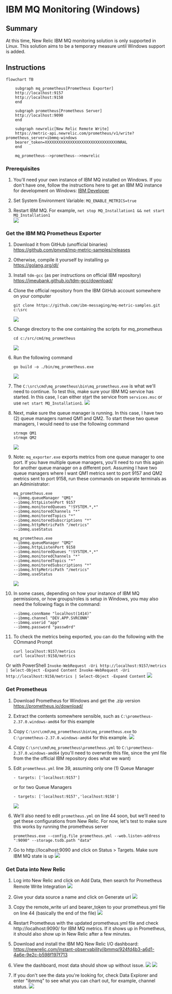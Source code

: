 # IBM MQ Monitoring (Windows)

## Summary
At this time, New Relic IBM MQ monitoring solution is only supported in Linux.  This solution aims to be a temporary measure until Windows support is added.


## Instructions

```mermaid
flowchart TB

    subgraph mq_prometheus[Prometheus Exporter]
    http://localhost:9157
    http://localhost:9158
    end

    subgraph prometheus[Prometheus Server]
    http://localhost:9090
    end

    subgraph newrelic[New Relic Remote Write]
    https://metric-api.newrelic.com/prometheus/v1/write?prometheus_server=ibmmq-windows
    bearer_token=XXXXXXXXXXXXXXXXXXXXXXXXXXXXXXXXNRAL
    end

    mq_prometheus-->prometheus-->newrelic
 ```

### Prerequisites
1. You'll need your own instance of IBM MQ installed on Windows.  If you don't have one, follow the instructions here to get an IBM MQ instance for development on Windows: [IBM Developer](https://developer.ibm.com/tutorials/mq-connect-app-queue-manager-windows/#step-1-download-ibm-mq)

2. Set System Environment Variable: `MQ_ENABLE_METRICS=true`

3. Restart IBM MQ.  For example, `net stop MQ_Installation1 && net start MQ_Installation1`  
   ![](ibmmq/ibmmq_02.png)


### Get the IBM MQ Prometheus Exporter
1. Download it from GitHub (unofficial binaries)  
   https://github.com/pnvnd/mq-metric-samples/releases


2. Otherwise, compile it yourself by installing `go`  
   https://golang.org/dl/


3. Install `tdm-gcc` (as per instructions on official IBM repository)
   https://jmeubank.github.io/tdm-gcc/download/


4. Clone the official repository from the IBM GitHub account somewhere on your computer  
    ```
    git clone https://github.com/ibm-messaging/mq-metric-samples.git c:\src
    ```
    ![](ibmmq/ibmmq_03.png)

5. Change directory to the one containing the scripts for mq_prometheus
    ```
    cd c:/src/cmd/mq_prometheus
    ```
    ![](ibmmq/ibmmq_04.png)

6. Run the following command
    ```
    go build -o ./bin/mq_prometheus.exe
    ```
    ![](ibmmq/ibmmq_05.png)


7. The `C:\src\cmd\mq_prometheus\bin\mq_prometheus.exe` is what we'll need to continue.  To test this, make sure your IBM MQ service has started.  In this case, I can either start the service from `services.msc` or use `net start MQ_Installation1`.
   ![](ibmmq/ibmmq_06.png)


8. Next, make sure the queue manager is running.  In this case, I have two (2) queue managers named QM1 and QM2.  To start these two queue managers, I would need to use the following command
    ```
    strmqm QM1
    strmqm QM2
    ```
    ![](ibmmq/ibmmq_07.png)

9. Note: `mq_exporter.exe` exports metrics from one queue manager to one port.  If you have multiple queue managers, you'll need to run this again for another queue manager on a different port.  Assuming I have two queue managers where I want QM1 metrics sent to port 9157 and QM2 metrics sent to port 9158, run these commands on separate terminals as an Administrator:
    ```
    mq_prometheus.exe 
    --ibmmq.queueManager "QM1" 
    --ibmmq.httpListenPort 9157 
    --ibmmq.monitoredQueues "!SYSTEM.*,*" 
    --ibmmq.monitoredChannels "*" 
    --ibmmq.monitoredTopics "*" 
    --ibmmq.monitoredSubscriptions "*" 
    --ibmmq.httpMetricPath "/metrics" 
    --ibmmq.useStatus

    mq_prometheus.exe 
    --ibmmq.queueManager "QM2" 
    --ibmmq.httpListenPort 9158 
    --ibmmq.monitoredQueues "!SYSTEM.*,*" 
    --ibmmq.monitoredChannels "*" 
    --ibmmq.monitoredTopics "*" 
    --ibmmq.monitoredSubscriptions "*" 
    --ibmmq.httpMetricPath "/metrics" 
    --ibmmq.useStatus
    ```
    ![](ibmmq/ibmmq_08.png)


10. In some cases, depending on how your instance of IBM MQ permissions, or how  groups/roles is setup in Windows, you may also need the following flags in the command:
    ```
    --ibmmq.connName "localhost(1414)" 
    --ibmmq.channel "DEV.APP.SVRCONN" 
    --ibmmq.userid "app" 
    --ibmmq.password "passw0rd"
    ```

11. To check the metrics being exported, you can do the following with the COmmand Prompt
    ```
    curl localhost:9157/metrics
    curl localhost:9158/metrics
    ```

   Or with PowerShell
    ```
    Invoke-WebRequest -Uri http://localhost:9157/metrics | Select-Object -Expand Content
    Invoke-WebRequest -Uri http://localhost:9158/metrics | Select-Object -Expand Content
    ```
    ![](ibmmq/ibmmq_09.png)

### Get Prometheus

1. Download Prometheus for Windows and get the .zip version  
   https://prometheus.io/download/


2. Extract the contents somewhere sensible, such as `C:\prometheus-2.37.0.windows-amd64` for this example


3. Copy `C:\src\cmd\mq_prometheus\bin\mq_prometheus.exe` to `C:\prometheus-2.37.0.windows-amd64` for this example.
   ![](ibmmq/ibmmq_10.png)

4. Copy `C:\src\cmd\mq_prometheus\prometheus.yml` to `C:\prometheus-2.37.0.windows-amd64` (you'll need to overwrite this file, since the yml file from the the official IBM repository does what we want)


5. Edit `prometheus.yml` line 39, assuming only one (1) Queue Manager
    ```
    - targets: ['localhost:9157']
    ```
    or for two Queue Managers
    ```
    - targets: ['localhost:9157','localhost:9158']
    ```
    ![](ibmmq/ibmmq_11.png)

6. We'll also need to edit `prometheus.yml` on line 44 soon, but we'll need to get these configurations from New Relic.  For now, let's test to make sure this works by running the prometheus server
    ```
    prometheus.exe --config.file prometheus.yml --web.listen-address ":9090" --storage.tsdb.path "data"
    ```

7. Go to http://localhost:9090 and click on Status > Targets.  Make sure IBM MQ state is up
   ![](ibmmq/ibmmq_12.png)


### Get Data into New Relic
1. Log into New Relic and click on Add Data, then search for Prometheus Remote Write Integration
   ![](ibmmq/ibmmq_13.png)


2. Give your data source a name and click on Generate url
   ![](ibmmq/ibmmq_14.png)


3. Copy the remote_write url and bearer_token to your prometheus.yml file on line 44 (basically the end of the file)
   ![](ibmmq/ibmmq_15.png)


4. Restart Prometheus with the updated prometheus.yml file and check http://localhost:9090/ for IBM MQ metrics.  If it shows up in Prometheus, it should also show up in New Relic after a few minutes.


5. Download and install the IBM MQ New Relic I/O dashboard: https://newrelic.com/instant-observability/ibmmq/924fd4b3-a6d1-4a6e-9e2c-b598f197f713


6. View the dashboard, most data should show up without issue.
   ![](ibmmq/ibmmq_16.png)
   ![](ibmmq/ibmmq_17.png)



7. If you don't see the data you're looking for, check Data Explorer and enter "ibmmq" to see what you can chart out, for example, channel status.
   ![](ibmmq/ibmmq_18.png)



